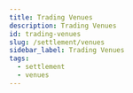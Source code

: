 ```yaml
---
title: Trading Venues
description: Trading Venues
id: trading-venues
slug: /settlement/venues
sidebar_label: Trading Venues
tags:
  - settlement
  - venues
---
```

